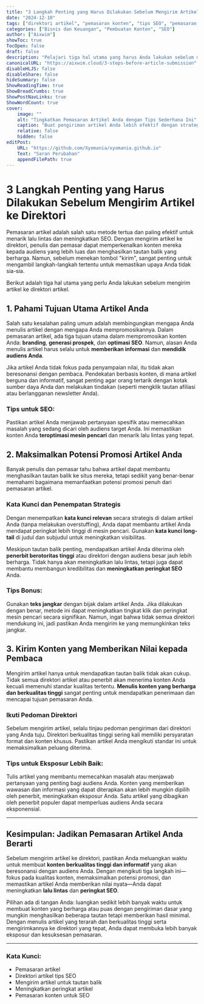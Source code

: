 ```yaml
---
title: "3 Langkah Penting yang Harus Dilakukan Sebelum Mengirim Artikel ke Direktori"
date: "2024-12-10"
tags: ["direktori artikel", "pemasaran konten", "tips SEO", "pemasaran artikel", "pemasaran digital"]
categories: ["Bisnis dan Keuangan", "Pembuatan Konten", "SEO"]
author: ["Aixwim"]
showToc: true
TocOpen: false
draft: false
description: "Pelajari tiga hal utama yang harus Anda lakukan sebelum mengirim artikel ke direktori artikel untuk meningkatkan lalu lintas, SEO, dan konversi."
canonicalURL: "https://aixwim.cloud/3-steps-before-article-submission"
disableHLJS: false
disableShare: false
hideSummary: false
ShowReadingTime: true
ShowBreadCrumbs: true
ShowPostNavLinks: true
ShowWordCount: true
cover:
    image: ""
    alt: "Tingkatkan Pemasaran Artikel Anda dengan Tips Sederhana Ini"
    caption: "Buat pengiriman artikel Anda lebih efektif dengan strategi terbukti ini."
    relative: false
    hidden: false
editPost:
    URL: "https://github.com/Xyomania/xyomania.github.io"
    Text: "Saran Perubahan"
    appendFilePath: true
---
```


# 3 Langkah Penting yang Harus Dilakukan Sebelum Mengirim Artikel ke Direktori

Pemasaran artikel adalah salah satu metode tertua dan paling efektif untuk menarik lalu lintas dan meningkatkan SEO. Dengan mengirim artikel ke direktori, penulis dan pemasar dapat memperkenalkan konten mereka kepada audiens yang lebih luas dan menghasilkan tautan balik yang berharga. Namun, sebelum menekan tombol "kirim", sangat penting untuk mengambil langkah-langkah tertentu untuk memastikan upaya Anda tidak sia-sia.

Berikut adalah tiga hal utama yang perlu Anda lakukan sebelum mengirim artikel ke direktori artikel.

## 1. Pahami Tujuan Utama Artikel Anda

Salah satu kesalahan paling umum adalah membingungkan mengapa Anda menulis artikel dengan mengapa Anda mempromosikannya. Dalam pemasaran artikel, ada tiga tujuan utama dalam mempromosikan konten Anda: **branding**, **generasi prospek**, dan **optimasi SEO**. Namun, alasan Anda menulis artikel harus selalu untuk **memberikan informasi** dan **mendidik audiens Anda**.

Jika artikel Anda tidak fokus pada penyampaian nilai, itu tidak akan beresonansi dengan pembaca. Pendekatan berbasis konten, di mana artikel berguna dan informatif, sangat penting agar orang tertarik dengan kotak sumber daya Anda dan melakukan tindakan (seperti mengklik tautan afiliasi atau berlangganan newsletter Anda).

### Tips untuk SEO:
Pastikan artikel Anda menjawab pertanyaan spesifik atau memecahkan masalah yang sedang dicari oleh audiens target Anda. Ini memastikan konten Anda **teroptimasi mesin pencari** dan menarik lalu lintas yang tepat.

## 2. Maksimalkan Potensi Promosi Artikel Anda

Banyak penulis dan pemasar tahu bahwa artikel dapat membantu menghasilkan tautan balik ke situs mereka, tetapi sedikit yang benar-benar memahami bagaimana memanfaatkan potensi promosi penuh dari pemasaran artikel.

### Kata Kunci dan Penempatan Strategis
Dengan menempatkan **kata kunci relevan** secara strategis di dalam artikel Anda (tanpa melakukan overstuffing), Anda dapat membantu artikel Anda mendapat peringkat lebih tinggi di mesin pencari. Gunakan **kata kunci long-tail** di judul dan subjudul untuk meningkatkan visibilitas.

Meskipun tautan balik penting, mendapatkan artikel Anda diterima oleh **penerbit berotoritas tinggi** atau direktori dengan audiens besar jauh lebih berharga. Tidak hanya akan meningkatkan lalu lintas, tetapi juga dapat membantu membangun kredibilitas dan **meningkatkan peringkat SEO** Anda.

### Tips Bonus:
Gunakan **teks jangkar** dengan bijak dalam artikel Anda. Jika dilakukan dengan benar, metode ini dapat meningkatkan tingkat klik dan peringkat mesin pencari secara signifikan. Namun, ingat bahwa tidak semua direktori mendukung ini, jadi pastikan Anda mengirim ke yang memungkinkan teks jangkar.

## 3. Kirim Konten yang Memberikan Nilai kepada Pembaca

Mengirim artikel hanya untuk mendapatkan tautan balik tidak akan cukup. Tidak semua direktori artikel atau penerbit akan menerima konten Anda kecuali memenuhi standar kualitas tertentu. **Menulis konten yang berharga dan berkualitas tinggi** sangat penting untuk mendapatkan penerimaan dan mencapai tujuan pemasaran Anda.

### Ikuti Pedoman Direktori
Sebelum mengirim artikel, selalu tinjau pedoman pengiriman dari direktori yang Anda tuju. Direktori berkualitas tinggi sering kali memiliki persyaratan format dan konten khusus. Pastikan artikel Anda mengikuti standar ini untuk memaksimalkan peluang diterima.

### Tips untuk Eksposur Lebih Baik:
Tulis artikel yang membantu memecahkan masalah atau menjawab pertanyaan yang penting bagi audiens Anda. Konten yang memberikan wawasan dan informasi yang dapat diterapkan akan lebih mungkin dipilih oleh penerbit, meningkatkan eksposur Anda. Satu artikel yang dibagikan oleh penerbit populer dapat memperluas audiens Anda secara eksponensial.

---

## Kesimpulan: Jadikan Pemasaran Artikel Anda Berarti

Sebelum mengirim artikel ke direktori, pastikan Anda meluangkan waktu untuk membuat **konten berkualitas tinggi dan informatif** yang akan beresonansi dengan audiens Anda. Dengan mengikuti tiga langkah ini—fokus pada kualitas konten, memaksimalkan potensi promosi, dan memastikan artikel Anda memberikan nilai nyata—Anda dapat meningkatkan **lalu lintas** dan **peringkat SEO**.

Pilihan ada di tangan Anda: luangkan sedikit lebih banyak waktu untuk membuat konten yang berharga atau puas dengan pengiriman dasar yang mungkin menghasilkan beberapa tautan tetapi memberikan hasil minimal. Dengan menulis artikel yang terarah dan berkualitas tinggi serta mengirimkannya ke direktori yang tepat, Anda dapat membuka lebih banyak eksposur dan kesuksesan pemasaran.

---

### Kata Kunci:
- Pemasaran artikel
- Direktori artikel tips SEO
- Mengirim artikel untuk tautan balik
- Meningkatkan peringkat artikel
- Pemasaran konten untuk SEO
